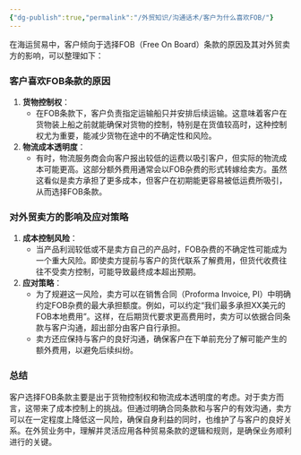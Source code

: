 ```yaml
---
{"dg-publish":true,"permalink":"/外贸知识/沟通话术/客户为什么喜欢FOB/"}
---
```


在海运贸易中，客户倾向于选择FOB（Free On Board）条款的原因及其对外贸卖方的影响，可以整理如下：

### 客户喜欢FOB条款的原因

1. **货物控制权**：
    - 在FOB条款下，客户负责指定运输船只并安排后续运输。这意味着客户在货物装上船之前就能确保对货物的控制，特别是在货值较高时，这种控制权尤为重要，能减少货物在途中的不确定性和风险。
2. **物流成本透明度**：
    - 有时，物流服务商会向客户报出较低的运费以吸引客户，但实际的物流成本可能更高。这部分额外费用通常会以FOB杂费的形式转嫁给卖方。虽然这看似是卖方承担了更多成本，但客户在初期能更容易被低运费所吸引，从而选择FOB条款。

### 对外贸卖方的影响及应对策略

1. **成本控制风险**：
    - 当产品利润较低或不是卖方自己的产品时，FOB杂费的不确定性可能成为一个重大风险。即使卖方提前与客户的货代联系了解费用，但货代收费往往不受卖方控制，可能导致最终成本超出预期。
2. **应对策略**：
    - 为了规避这一风险，卖方可以在销售合同（Proforma Invoice, PI）中明确约定FOB杂费的最大承担额度。例如，可以约定“我们最多承担XX美元的FOB本地费用”。这样，在后期货代要求更高费用时，卖方可以依据合同条款与客户沟通，超出部分由客户自行承担。
    - 卖方还应保持与客户的良好沟通，确保客户在下单前充分了解可能产生的额外费用，以避免后续纠纷。

### 总结

客户选择FOB条款主要是出于货物控制权和物流成本透明度的考虑。对于卖方而言，这带来了成本控制上的挑战。但通过明确合同条款和与客户的有效沟通，卖方可以在一定程度上降低这一风险，确保自身利益的同时，也维护了与客户的良好关系。在外贸业务中，理解并灵活应用各种贸易条款的逻辑和规则，是确保业务顺利进行的关键。